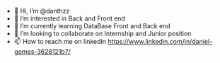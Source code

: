 - 👋 Hi, I’m @danthzz
- 👀 I’m interested in Back and Front end
- 🌱 I’m currently learning DataBase Front and Back end
- 💞️ I’m looking to collaborate on Internship and Junior position
- 📫 How to reach me on linkedIn https://www.linkedin.com/in/daniel-gomes-3628121b7/

<!---
danthzz/danthzz is a ✨ special ✨ repository because its `README.md` (this file) appears on your GitHub profile.
You can click the Preview link to take a look at your changes.
--->
